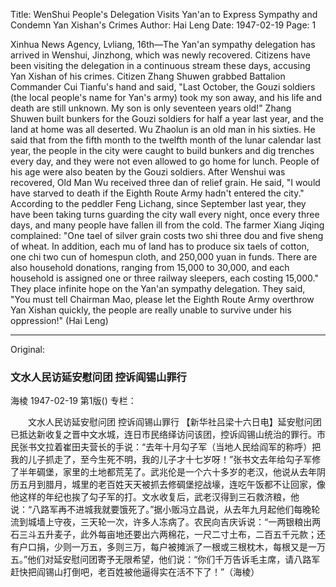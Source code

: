 Title: WenShui People's Delegation Visits Yan'an to Express Sympathy and Condemn Yan Xishan's Crimes
Author: Hai Leng
Date: 1947-02-19
Page: 1

Xinhua News Agency, Lvliang, 16th—The Yan'an sympathy delegation has arrived in Wenshui, Jinzhong, which was newly recovered. Citizens have been visiting the delegation in a continuous stream these days, accusing Yan Xishan of his crimes. Citizen Zhang Shuwen grabbed Battalion Commander Cui Tianfu's hand and said, "Last October, the Gouzi soldiers (the local people's name for Yan's army) took my son away, and his life and death are still unknown. My son is only seventeen years old!" Zhang Shuwen built bunkers for the Gouzi soldiers for half a year last year, and the land at home was all deserted. Wu Zhaolun is an old man in his sixties. He said that from the fifth month to the twelfth month of the lunar calendar last year, the people in the city were caught to build bunkers and dig trenches every day, and they were not even allowed to go home for lunch. People of his age were also beaten by the Gouzi soldiers. After Wenshui was recovered, Old Man Wu received three dan of relief grain. He said, "I would have starved to death if the Eighth Route Army hadn't entered the city." According to the peddler Feng Lichang, since September last year, they have been taking turns guarding the city wall every night, once every three days, and many people have fallen ill from the cold. The farmer Xiang Jiqing complained: "One tael of silver grain costs two shi three dou and five sheng of wheat. In addition, each mu of land has to produce six taels of cotton, one chi two cun of homespun cloth, and 250,000 yuan in funds. There are also household donations, ranging from 15,000 to 30,000, and each household is assigned one or three railway sleepers, each costing 15,000." They place infinite hope on the Yan'an sympathy delegation. They said, "You must tell Chairman Mao, please let the Eighth Route Army overthrow Yan Xishan quickly, the people are really unable to survive under his oppression!" (Hai Leng)



<hr /> 

Original: 


### 文水人民访延安慰问团  控诉阎锡山罪行
海棱
1947-02-19
第1版()
专栏：

　　文水人民访延安慰问团
    控诉阎锡山罪行
    【新华社吕梁十六日电】延安慰问团已抵达新收复之晋中文水城，连日市民络绎访问该团，控诉阎锡山统治的罪行。市民张书文拉着崔田夫营长的手说：“去年十月勾子军（当地人民给阎军的称呼）把我的儿子抓走了，至今生死不明，我的儿子才十七岁呀！”张书文去年给勾子军修了半年碉堡，家里的土地都荒芜了。武兆伦是一个六十多岁的老汉，他说从去年阴历五月到腊月，城里的老百姓天天被抓去修碉堡挖战壕，连吃午饭都不让回家，像他这样的年纪也挨了勾子军的打。文水收复后，武老汉得到三石救济粮，他说：“八路军再不进城我就要饿死了。”据小贩冯立昌说，从去年九月起他们每晚轮流到城墙上守夜，三天轮一次，许多人冻病了。农民向吉庆诉说：“一两银粮出两石三斗五升麦子，此外每亩地还要出六两棉花，一尺二寸土布，二百五千元款；还有户口捐，少则一万五，多则三万，每户被摊派了一根或三根枕木，每根又是一万五。”他们对延安慰问团寄予无限希望，他们说：“你们千万告诉毛主席，请八路军赶快把阎锡山打倒吧，老百姓被他逼得实在活不下了！”（海棱）
